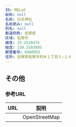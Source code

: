 ```yaml
---
ID: MQLud
総称: null
名称: 日天神社
名称読み: null
別名: null
都道府県: 佐賀県
区域: 佐賀市
緯度: 33.2529476
経度: 130.3103895
郵便番号: 8400055
住所: 佐賀県佐賀市材木１丁目５−１４
---
```


## その他

### 参考URL

| URL | 説明          |
| --- | ------------- |
|     | OpenStreetMap |
